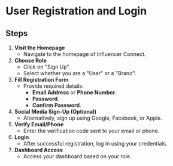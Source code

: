 # User Registration and Login

## Steps

1. **Visit the Homepage**
   - Navigate to the homepage of Influencer Connect.
2. **Choose Role**
   - Click on "Sign Up".
   - Select whether you are a "User" or a "Brand".
3. **Fill Registration Form**
   - Provide required details:
     - **Email Address** or **Phone Number**.
     - **Password**.
     - **Confirm Password**.
4. **Social Media Sign-Up (Optional)**
   - Alternatively, sign up using Google, Facebook, or Apple.
5. **Verify Email/Phone**
   - Enter the verification code sent to your email or phone.
6. **Login**
   - After successful registration, log in using your credentials.
7. **Dashboard Access**
   - Access your dashboard based on your role.
